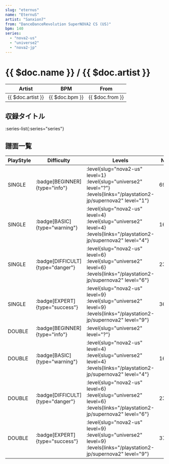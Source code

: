 ```yaml
---
slug: "eternus"
name: "EternuS"
artist: "Sanxion7"
from: "DanceDanceRevolution SuperNOVA2 CS (US)"
bpm: 140
series:
  - "nova2-us"
  - "universe2"
  - "nova2-jp"
---
```


# {{ $doc.name }} / {{ $doc.artist }}

|Artist|BPM|From|
|------|---|----|
|{{ $doc.artist }}|{{ $doc.bpm }}|{{ $doc.from }}|

## 収録タイトル

:series-list{:series="series"}

## 譜面一覧

|PlayStyle|Difficulty|Levels|Notes|Movie|
|---------|----------|------|-----|-----|
|SINGLE| :badge[BEGINNER]{type="info"}|<div class="field is-grouped is-grouped-multiline"> :level{slug="nova2-us" level=1} :level{slug="universe2" level="?"}  :levels{links="/playstation2-jp/supernova2" level="1"}</div>|69/0||
|SINGLE| :badge[BASIC]{type="warning"}|<div class="field is-grouped is-grouped-multiline"> :level{slug="nova2-us" level=4} :level{slug="universe2" level=4}  :levels{links="/playstation2-jp/supernova2" level="4"}</div>|163/6||
|SINGLE| :badge[DIFFICULT]{type="danger"}|<div class="field is-grouped is-grouped-multiline"> :level{slug="nova2-us" level=6} :level{slug="universe2" level=6}  :levels{links="/playstation2-jp/supernova2" level="6"}</div>|233/25||
|SINGLE| :badge[EXPERT]{type="success"}|<div class="field is-grouped is-grouped-multiline"> :level{slug="nova2-us" level=9} :level{slug="universe2" level=9}  :levels{links="/playstation2-jp/supernova2" level="9"}</div>|368/17||
|DOUBLE| :badge[BEGINNER]{type="info"}|<div class="field is-grouped is-grouped-multiline"> :level{slug="universe2" level="?"}</div>|||
|DOUBLE| :badge[BASIC]{type="warning"}|<div class="field is-grouped is-grouped-multiline"> :level{slug="nova2-us" level=4} :level{slug="universe2" level=4}  :levels{links="/playstation2-jp/supernova2" level="4"}</div>|163/6||
|DOUBLE| :badge[DIFFICULT]{type="danger"}|<div class="field is-grouped is-grouped-multiline"> :level{slug="nova2-us" level=6} :level{slug="universe2" level=6}  :levels{links="/playstation2-jp/supernova2" level="6"}</div>|239/36||
|DOUBLE| :badge[EXPERT]{type="success"}|<div class="field is-grouped is-grouped-multiline"> :level{slug="nova2-us" level=9} :level{slug="universe2" level=9}  :levels{links="/playstation2-jp/supernova2" level="9"}</div>|372/1||

